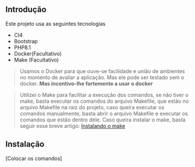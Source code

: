 ## Introdução

Este projeto usa as seguintes tecnologias

- CI4
- Bootstrap
- PHP8.1
- Docker(Facultativo)
- Make (Facultativo)

> Usamos o Docker para que ouve-se facilidade e união de ambientes no momento de avaliar a aplicação. Mas ele pode ser testado sem o docker. **Mas incentivo-lhe fortemente a usar o docker**

> Utilizei o Make para facilitar a execução dos comandos, se não tiver o make, basta executar os comandos do arquivo Makefile, que estão no arquivo Makefile na raiz do projeto, caso queira executar os comandos manualmente, basta abrir o arquivo Makefile e executar os comandos que estão dentro dele.
        Caso queira instalar o make, basta seguir esse breve artigo: [Instalando o make](https://linuxhint.com/install-make-ubuntu/)

## Instalação

[Colocar os comandos]